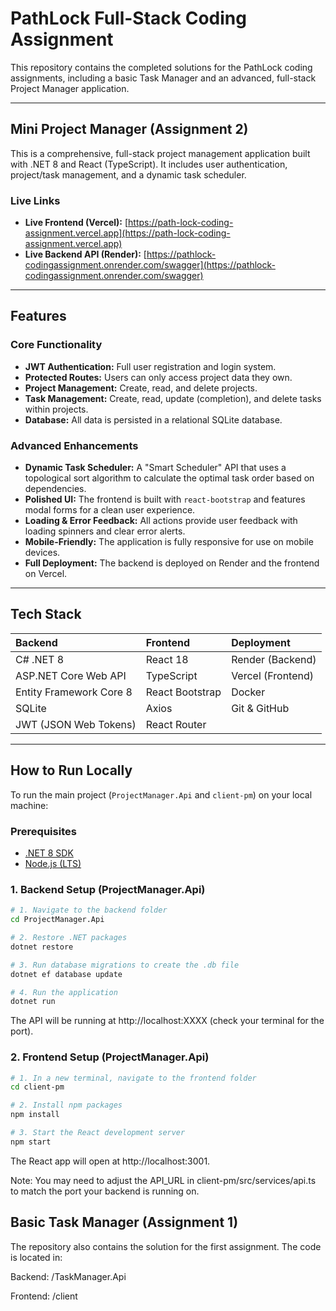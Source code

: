 # PathLock Full-Stack Coding Assignment

This repository contains the completed solutions for the PathLock coding assignments, including a basic Task Manager and an advanced, full-stack Project Manager application.

---

##  Mini Project Manager (Assignment 2)

This is a comprehensive, full-stack project management application built with .NET 8 and React (TypeScript). It includes user authentication, project/task management, and a dynamic task scheduler.

###  **Live Links**

* **Live Frontend (Vercel):** [https://path-lock-coding-assignment.vercel.app](https://path-lock-coding-assignment.vercel.app)
* **Live Backend API (Render):** [https://pathlock-codingassignment.onrender.com/swagger](https://pathlock-codingassignment.onrender.com/swagger)

---

##  Features

### Core Functionality
* **JWT Authentication:** Full user registration and login system.
* **Protected Routes:** Users can only access project data they own.
* **Project Management:** Create, read, and delete projects.
* **Task Management:** Create, read, update (completion), and delete tasks within projects.
* **Database:** All data is persisted in a relational SQLite database.

### Advanced Enhancements
* **Dynamic Task Scheduler:** A "Smart Scheduler" API that uses a topological sort algorithm to calculate the optimal task order based on dependencies.
* **Polished UI:** The frontend is built with `react-bootstrap` and features modal forms for a clean user experience.
* **Loading & Error Feedback:** All actions provide user feedback with loading spinners and clear error alerts.
* **Mobile-Friendly:** The application is fully responsive for use on mobile devices.
* **Full Deployment:** The backend is deployed on Render and the frontend on Vercel.

---

##  Tech Stack

| Backend | Frontend | Deployment |
| :--- | :--- | :--- |
| C# .NET 8 | React 18 | Render (Backend) |
| ASP.NET Core Web API | TypeScript | Vercel (Frontend) |
| Entity Framework Core 8 | React Bootstrap | Docker |
| SQLite | Axios | Git & GitHub |
| JWT (JSON Web Tokens) | React Router | |

---

##  How to Run Locally

To run the main project (`ProjectManager.Api` and `client-pm`) on your local machine:

### **Prerequisites**
* [.NET 8 SDK](https://dotnet.microsoft.com/en-us/download/dotnet/8.0)
* [Node.js (LTS)](https://nodejs.org/en)

### **1. Backend Setup (ProjectManager.Api)**

```bash
# 1. Navigate to the backend folder
cd ProjectManager.Api

# 2. Restore .NET packages
dotnet restore

# 3. Run database migrations to create the .db file
dotnet ef database update

# 4. Run the application
dotnet run
```
The API will be running at http://localhost:XXXX (check your terminal for the port).

### **2. Frontend Setup (ProjectManager.Api)**
```bash
# 1. In a new terminal, navigate to the frontend folder
cd client-pm

# 2. Install npm packages
npm install

# 3. Start the React development server
npm start
```
The React app will open at http://localhost:3001.

Note: You may need to adjust the API_URL in client-pm/src/services/api.ts to match the port your backend is running on.

##  Basic Task Manager (Assignment 1)

The repository also contains the solution for the first assignment. The code is located in:

Backend: /TaskManager.Api

Frontend: /client


